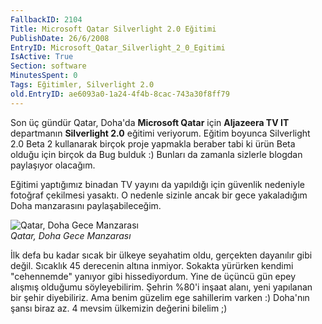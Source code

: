 ```yaml
---
FallbackID: 2104
Title: Microsoft Qatar Silverlight 2.0 Eğitimi
PublishDate: 26/6/2008
EntryID: Microsoft_Qatar_Silverlight_2_0_Egitimi
IsActive: True
Section: software
MinutesSpent: 0
Tags: Eğitimler, Silverlight 2.0
old.EntryID: ae6093a0-1a24-4f4b-8cac-743a30f8ff79
---
```

Son üç gündür Qatar, Doha'da **Microsoft Qatar** için **Aljazeera TV
IT** departmanın **Silverlight 2.0** eğitimi veriyorum. Eğitim boyunca
Silverlight 2.0 Beta 2 kullanarak birçok proje yapmakla beraber tabi ki
ürün Beta olduğu için birçok da Bug bulduk :) Bunları da zamanla
sizlerle blogdan paylaşıyor olacağım.

Eğitimi yaptığımız binadan TV yayını da yapıldığı için güvenlik
nedeniyle fotoğraf çekilmesi yasaktı. O nedenle sizinle ancak bir gece
yakaladığım Doha manzarasını paylaşabileceğim.

![Qatar, Doha Gece
Manzarası](media/Microsoft_Qatar_Silverlight_2_0_Egitimi/25062008_1.jpg)\
*Qatar, Doha Gece Manzarası*

İlk defa bu kadar sıcak bir ülkeye seyahatim oldu, gerçekten dayanılır
gibi değil. Sıcaklık 45 derecenin altına inmiyor. Sokakta yürürken
kendimi "cehennemde" yanıyor gibi hissediyordum. Yine de üçüncü gün epey
alışmış olduğumu söyleyebilirim. Şehrin %80'i inşaat alanı, yeni
yapılanan bir şehir diyebiliriz. Ama benim güzelim ege sahillerim varken
:) Doha'nın şansı biraz az. 4 mevsim ülkemizin değerini bilelim ;)


